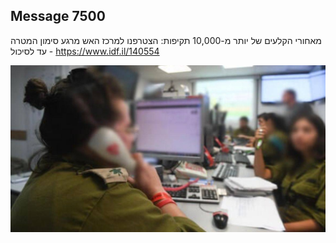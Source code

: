 ## Message 7500

מאחורי הקלעים של יותר מ-10,000 תקיפות:
הצטרפנו למרכז האש מרגע סימון המטרה - 
עד לסיכול
https://www.idf.il/140554

![Photo](./7500/7500_photo.jpg)
